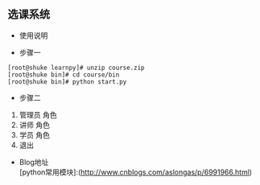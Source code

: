 ## 选课系统

* 使用说明

* 步骤一
```
[root@shuke learnpy]# unzip course.zip
[root@shuke bin]# cd course/bin
[root@shuke bin]# python start.py
```

* 步骤二
1. 管理员 角色
2. 讲师 角色
3. 学员 角色
4. 退出

* Blog地址  
[python常用模块]:(http://www.cnblogs.com/aslongas/p/6991966.html)
